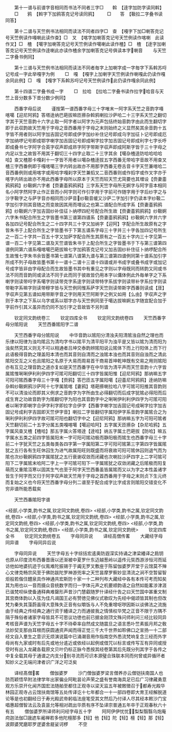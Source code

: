 <!-- { "loadSidebar": true } -->

　　第十一谱与前谱字音相同而书法不同者三字□　　斡　【逹字加防字读同斡】
　　□　　鸦　【斡字下加鸦答克记号读同鸦】
　　□　　答　【靸拉二字叠书读同答】

　　第十二谱与天竺例书法相同而读法不同者四字□　查　【嘠字下加□喇答克记号天竺例读作嘠喇此读作查】□　叉　【喀字加喇答克记号天竺例读作喀喇　此读作叉】□　楂　【噶字加喇答克记号天竺例读作噶喇此读作楂】□　楂　【逹字加喇答克记号天竺例读作逹喇此亦读作楂余字加喇答克记号俱读本字喇音
　　与天竺二字叠书例同】

　　第十三谱与天竺例书法相同而读法不同者毎字上加喇字成一字毎字下系斡苏哷记号成一字此举嘎字为例
　　□　嘎　【嘎字上加喇字天竺例读作喇嘎此仍读作嘎余同此例】□　嘎　【嘎字下系斡苏哷记号天竺例读作此仍读作嘎余同此例】

　　第十四谱二字叠书成一字
　　□　拉哈　【拉哈二字叠书读作拉字哈音与天竺上音分数多下昔分数少例同】

　　西番字母后说
　　谨按第一谱西番字母三十字唯末一阿字系天竺之音韵字嘠喀噶【迎尼阿鸦】答塔逹纳巴葩拔嘛匝攃杂斡鸦喇拉沙萨哈二十三字系天竺之翻切字其于天竺音韵十六字止取一阿字者以阿字为元声包括终始音韵字由此而生翻切字即于此収韵故天竺用于字母之音西番用于字母之末则始终之义显然矣其余音韵十五字皆不用者则以阿字加吉固记号即成伊字加纱补住记号即成乌字加征卜记号即成厄字加纳啰记号即成鄂字喇字加吉固记号即成唎字拉字加吉固记号即成利字七字长呼即成叠书七字阿字合英字収声即成昻字阿字带斯字収声即成阿斯字皆于三十字母之内足以生之故皆不用其于翻切三十四字止取二十三字其余【噶杂楂逹防哈哈哈哈哈】查又楂那卡嘎刹十一字皆不用者以噶杂楂逹拔五字西番无带哈字音故不用查叉楂三字西番例即于嘎喀噶三字内转出故亦不用那字西番无卷舌音卡字天竺兼喀哈二音西番例则或用喀字或用哈字嘎刹字天竺兼搯叉二音西番则或作搯字或作叉字亦于喀字内转出故亦不用此西番字母所以原本于天竺而较天竺尤简要也其増设【赍妻齑鸦鸦鸦】纱靸婀六字者【赍妻齑鸦鸦鸦】三字系天竺字母所无婀字与阿字音本相同名小阿字然阿字止作正音而小阿字则可作引字用于字前可作随字用于字后纱字之与沙字靸字之与萨字音亦相同而沙萨音纱靸音缓又沙萨二字加引字仍读本字纱靸二字加引字则其音随之而变故因其用而増设之也第二谱配合所成字系【赍妻齑鸦鸦鸦】纱靸婀六字加吉固纱补佳征卜纳啰四杞号配合所生故【赍妻齑鸦鸦鸦】纱靸婀六字朱书配合所生之字皆墨书第三谱第四谱系【赍妻齑鸦鸦鸦】纱靸婀六字并六字各加四记号配合所生之二十四字共三十字又加纳字【迎阿】字配合所生故原有之字皆朱书于上配合所生之字皆墨书于下第五谱系字母三十字并三十字各加四记号所生之一百二十字共一百五十字又加萨字配合所生其原有之一百五十字内三十字见第一谱一百二十字见第二谱及天竺谱皆朱书于上配合所生之字皆墨书于下与第三谱第四谱例同第六谱系嘎喀噶巴葩拔嘛七字加鸦答克记号又加吉固纱补住征卜纳啰配合所生故惟七字朱书余皆墨书第七谱第八谱第九谱与第三谱第四谱例同第十谱系加引字所成不列子母故皆墨书第十一谱十二谱十三谱十四谱或并书成字或叠书成字或加记号成字皆非由字母配合而生故皆墨书其中有重见之字则以字母既同而转韵又同或书法不同而音韵同或读法不同于此而同于彼故皆仍用本字以傋体例此外毎单字之下系喇字则读带哷字系噶字则读带克字系逹字则读带特字系拔字则读带补字系拉字则读带勒字系嘛字则读带穆字皆与天竺例同惟系萨字天竺则读带斯字西番则读成【厓】字収声见第五谱如用带斯字音之字则用天竺阿斯字之例又如用【么由】字収声之字则于本字之下系以乌字或系以鄂字亦与天竺例同至于噶达拔嘛婀五字随宜配合加于字前作引其义虽异而仍同不加引字之音故皆不另列谱

　　钦定同文韵统卷三
　　钦定四库全书
　　钦定同文韵统卷四
　　天竺西番字母分隂阳说
　　天竺西番隂阳字二谱

　　天竺西番字母分隂阳说
　　中华音韵以隂阳分清浊夫阳清隂浊自然之理也而乐律以阳律为浊均隂吕为清均字书以隂平为清平阳平为浊平是又皆以隂为清而阳为浊矣然究其义则无不可以相通者吕坤交泰韵辨隂阳说云隂体下而上行阳体上而下行此语极得音韵之理盖阳本清也而其音则自清而之浊隂本浊也而其音则自浊而之清此隂阳交互之义也且隂阳之名原于大易而周易首干商易首坤乾坤既有交易之用则隂阳亦有互见之理音韵之道亦复如是天竺西番字在中华皆为清平声而天竺音韵十六字皆属隂惟唎唎伊利利伊四字可隂可阳翻切三十四字皆属阳惟【迎尼阿鸦】那纳嘛五字可阳可隂西番字母三十字嘎【赍鸦】答巴匝五字属阳噶【迎齑尼阿鸦鸦】逹纳防嘛杂斡纱靸婀鸦沙萨阿十七字属隂喀【妻鸦】塔葩攃喇拉哈八字可隂可阳推其音韵则不可以清浊论而即其义例求之音韵字为字所由生必得翻切而后成字犹隂必得阳而后成生育之功故音韵字为隂翻切字为阳也其音韵字中之唎唎伊利利伊四字为可隂可阳者以唎字即喇字合伊字利字即拉字合伊字【西番字喇字加吉固记号成唎字拉字加吉固记号成利字吉固即天竺伊字音】喇拉二字皆翻切字属阳伊字系音韵字属隂合之为唎利伊利利伊四字故可隂可阳也翻切字中之【迎尼阿鸦】那纳嘛五字为可阳可隂者天竺翻切前二十五字分属五类嘎喀噶【噶迎哈阿】五字属天匝攃杂【杂尼哈鸦】五字属风查叉楂【楂哈】那五字属火答塔逹【逹哈】纳五字属土巴葩拔【防哈】嘛五字属水五类之前四字皆属阳末一字可阳可隂动极而静阳极而隂生也西番字母三十字前二十字犹天竺之五类毎类各四字第一字属阳第二字可阳可隂第三字第四字皆属隂犹之五行各有生旺休囚生为进气故属阳旺则既盛而将衰故可阳可隂休囚则退气而为隂也次纱靸婀鸦四字属隂犹之五行衰谢収敛而闭藏也次喇拉沙萨四字上二字可隂可阳下二字属隂末哈阿二字上一字可隂可阳下一字属隂犹之収敛闭藏之后隂极而阳复萌而又重隂沍寒以固其生气也至于阿字天竺西番虽皆属隂而又以为字之本性盖诸字皆生于阿字而又归于阿字収声故天竺用于字母之首西番用于字母之末则贞下生元终而复始之义也今将天竺西番字母分列二谱至于配合成字比字成言则隂阳交错变化不穷非谱所能悉载矣

　　天竺西番隂阳字谱

<经部,小学类,韵书之属,钦定同文韵统,卷四>
<经部,小学类,韵书之属,钦定同文韵统,卷四>
<经部,小学类,韵书之属,钦定同文韵统,卷四>
<经部,小学类,韵书之属,钦定同文韵统,卷四>
<经部,小学类,韵书之属,钦定同文韵统,卷四>
<经部,小学类,韵书之属,钦定同文韵统,卷四>
<经部,小学类,韵书之属,钦定同文韵统>
　　钦定四库全书
　　钦定同文韵统卷五
　　字母同异说
　　译经高僧传畧
　　大藏经字母同异谱
　　字母同异后说

　　字母同异说
　　天竺字母五十字综括宏逺奥防遐深实持诵之津梁繙译之扃钥也原从印度流布西番晋唐以还渐被中夏罗什东迈越葱岭以遥传元奘西游涉恒河而延访他如地婆抗迹于仪鳯难陀振锡于于阗无罗叉敷座于陈留伽婆罗开堂于云馆莫不殚心文律克畅宗风至于佛防跋陀罗神游兜率之天竺昙摩罗察妙显清流之涧不空暂留智炬般若偕住醴泉具作神通共宏斯防十家一十二种刋布大藏经中各有本传可考而知矣其为用也以一音而摄众音统数字而归一字体元声之机要顺韵语之自然如能畧涉津涯已谐梵呗纵使备通释典难罄形声昔沙门慧叡随罗什译经什告之曰天竺国中甚重文制其宫商体韵以入弦为佳凡谒国王必有赞徳见佛仪式歌叹为先经中偈颂皆其制也但改梵为秦失其藻蔚虽得大意殊失正音有似嚼饭与人不免重增呕哕因斯以谈佛法之流施由于经典之传经典之通行资于繙译之力而通彼我之情愫权华梵之正音不限于方隅不隔于殊俗者诸家字母皆具不可思议功徳也前已据金刚顶文殊问师利问三经比较同异考核音声谱为天竺字母五十字不待牵率自然成文随震旦之语言悉卟竺素振月邦之敎法妙契支那由耳根而获圆通资声闻而得正觉三千大千世界如聆佛口之宣扬一十二部经文自入羣生之意识无烦演说篇中已涌潮音用作指南空外悉流梵响复念三经而外字母尚有九家或时有后先或地分逺近或依经以起例或借咒以标言或传写互有异同或授受时有出入龙藏各载原文贝叶仍标正脉今悉按其经卷第其后先既分列其字于各传之中复全载其母于通谱之内支分别寻流而可识本源璧合珠联本同而何曾或异循环者知妙义之无端问津者识广洋之可泛矣

　　译经髙僧畧
　　僧伽婆罗
　　沙门僧伽婆罗梁言僧养亦云僧铠扶南国人也防而颖悟早附法律学年出家徧业阿毗昙论声荣之盛有誉南海具足已后广习律藏勇意观方乐崇开化闻齐国宏法随舶至都住正观寺以梁天监五年被敇徴召于都寿光殿华林园正观寺占云馆扶南馆等五处传译讫十七年都合一十一部四卷即大育王经解脱道论等是也初翻经日于寿光殿武帝躬临法座笔受其文然后乃付译人尽其经本敕沙门宝唱惠超僧智法云及袁昙允等相对疏出华质有序不坠译宗普通五年卒于正观春秋六十有五
　　僧伽婆罗所译师利问经字母五十字
　　阿阿伊伊忧忧梨梨翳翳乌炮庵疴迦法伽□誐遮车阇禅若多他陀檀那多【轻】他【轻】陀【轻】檀【轻】那【轻】波颇婆梵磨耶罗逻婆舍屣娑诃椤
　　不空
